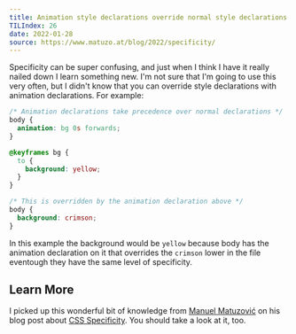 ```yaml
---
title: Animation style declarations override normal style declarations
TILIndex: 26
date: 2022-01-28
source: https://www.matuzo.at/blog/2022/specificity/
---
```


Specificity can be super confusing, and just when I think I have it really nailed down I learn something new. I'm not sure that I'm going to use this very often, but I didn't know that you can override style declarations with animation declarations. For example:

```css
/* Animation declarations take precedence over normal declarations */
body {
  animation: bg 0s forwards;
}

@keyframes bg {
  to {
    background: yellow;
  }
}

/* This is overridden by the animation declaration above */
body {
  background: crimson;
}
```

In this example the background would be `yellow` because body has the animation declaration on it that overrides the `crimson` lower in the file eventough they have the same level of specificity.

## Learn More
I picked up this wonderful bit of knowledge from [Manuel Matuzović](https://twitter.com/mmatuzo) on his blog post about [CSS Specificity](https://www.matuzo.at/blog/2022/specificity/). You should take a look at it, too.
